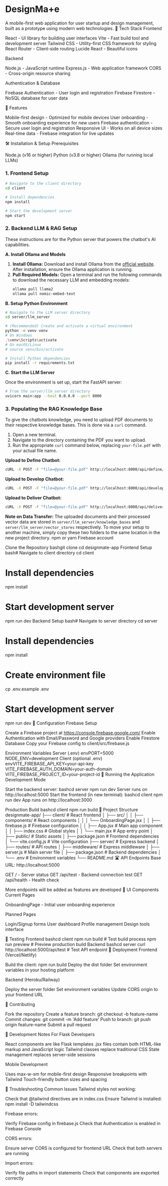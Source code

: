 # DesignMa+e

A mobile-first web application for user startup and design management, built as a prototype using modern web technologies.
🚀 Tech Stack
Frontend

React - UI library for building user interfaces
Vite - Fast build tool and development server
Tailwind CSS - Utility-first CSS framework for styling
React Router - Client-side routing
Lucide React - Beautiful icons

Backend

Node.js - JavaScript runtime
Express.js - Web application framework
CORS - Cross-origin resource sharing

Authentication & Database

Firebase Authentication - User login and registration
Firebase Firestore - NoSQL database for user data

📱 Features

Mobile-first design - Optimized for mobile devices
User onboarding - Smooth onboarding experience for new users
Firebase authentication - Secure user login and registration
Responsive UI - Works on all device sizes
Real-time data - Firebase integration for live updates

🛠️ Installation & Setup
Prerequisites

Node.js (v16 or higher)
Python (v3.8 or higher)
Ollama (for running local LLMs)

### 1. Frontend Setup

```bash
# Navigate to the client directory
cd client

# Install dependencies
npm install

# Start the development server
npm start
```

### 2. Backend LLM & RAG Setup

These instructions are for the Python server that powers the chatbot's AI capabilities.

**A. Install Ollama and Models**

1.  **Install Ollama:** Download and install Ollama from the [official website](https://ollama.com/). After installation, ensure the Ollama application is running.
2.  **Pull Required Models:** Open a terminal and run the following commands to download the necessary LLM and embedding models:
    ```bash
    ollama pull llama2
    ollama pull nomic-embed-text
    ```

**B. Setup Python Environment**

```bash
# Navigate to the LLM server directory
cd server/llm_server

# (Recommended) Create and activate a virtual environment
python -m venv venv
# On Windows
.\venv\Scripts\activate
# On macOS/Linux
# source venv/bin/activate

# Install Python dependencies
pip install -r requirements.txt
```

**C. Start the LLM Server**

Once the environment is set up, start the FastAPI server:

```bash
# From the server/llm_server directory
uvicorn main:app --host 0.0.0.0 --port 8000
```

### 3. Populating the RAG Knowledge Base

To give the chatbots knowledge, you need to upload PDF documents to their respective knowledge bases. This is done via a `curl` command.

1.  Open a new terminal.
2.  Navigate to the directory containing the PDF you want to upload.
3.  Run the appropriate `curl` command below, replacing `your-file.pdf` with your actual file name.

**Upload to Define Chatbot:**
```bash
cURL -X POST -F "file=@your-file.pdf" http://localhost:8000/api/define/upload
```

**Upload to Develop Chatbot:**
```bash
cURL -X POST -F "file=@your-file.pdf" http://localhost:8000/api/develop/upload
```

**Upload to Deliver Chatbot:**
```bash
cURL -X POST -F "file=@your-file.pdf" http://localhost:8000/api/deliver/upload
```

**Note on Data Transfer:** The uploaded documents and their processed vector data are stored in `server/llm_server/knowledge_bases` and `server/llm_server/vector_stores` respectively. To move your setup to another machine, simply copy these two folders to the same location in the new project directory.
npm or yarn
Firebase account

Clone the Repository
bashgit clone <your-repo-url>
cd designmate-app
Frontend Setup
bash# Navigate to client directory
cd client

# Install dependencies

npm install

# Start development server

npm run dev
Backend Setup
bash# Navigate to server directory
cd server

# Install dependencies

npm install

# Create environment file

cp .env.example .env

# Start development server

npm run dev
🔧 Configuration
Firebase Setup

Create a Firebase project at https://console.firebase.google.com/
Enable Authentication with Email/Password and Google providers
Enable Firestore Database
Copy your Firebase config to client/src/firebase.js

Environment Variables
Server (.env)
envPORT=5000
NODE_ENV=development
Client (optional .env)
envVITE_FIREBASE_API_KEY=your-api-key
VITE_FIREBASE_AUTH_DOMAIN=your-auth-domain
VITE_FIREBASE_PROJECT_ID=your-project-id
🚦 Running the Application
Development Mode

Start the backend server:
bashcd server
npm run dev
Server runs on http://localhost:5000
Start the frontend (in new terminal):
bashcd client
npm run dev
App runs on http://localhost:3000

Production Build
bashcd client
npm run build
📁 Project Structure
designmate-app/
├── client/ # React frontend
│ ├── src/
│ │ ├── components/ # React components
│ │ │ └── OnboardingPage.jsx
│ │ ├── firebase.js # Firebase configuration
│ │ ├── App.jsx # Main app component
│ │ ├── index.css # Global styles
│ │ └── main.jsx # App entry point
│ ├── public/ # Static assets
│ ├── package.json # Frontend dependencies
│ └── vite.config.js # Vite configuration
├── server/ # Express backend
│ ├── routes/ # API routes
│ ├── middleware/ # Express middleware
│ ├── server.js # Main server file
│ ├── package.json # Backend dependencies
│ └── .env # Environment variables
└── README.md
🛣️ API Endpoints
Base URL: http://localhost:5000

GET / - Server status
GET /api/test - Backend connection test
GET /api/health - Health check

More endpoints will be added as features are developed
🎨 UI Components
Current Pages

OnboardingPage - Initial user onboarding experience

Planned Pages

Login/Signup forms
User dashboard
Profile management
Design tools interface

🧪 Testing
Frontend
bashcd client
npm run build # Test build process
npm run preview # Preview production build
Backend
bashcd server
curl http://localhost:5000/api/test # Test API endpoint
🚀 Deployment
Frontend (Vercel/Netlify)

Build the client: npm run build
Deploy the dist folder
Set environment variables in your hosting platform

Backend (Heroku/Railway)

Deploy the server folder
Set environment variables
Update CORS origin to your frontend URL

🤝 Contributing

Fork the repository
Create a feature branch: git checkout -b feature-name
Commit changes: git commit -m 'Add feature'
Push to branch: git push origin feature-name
Submit a pull request

📝 Development Notes
For Flask Developers

React components are like Flask templates
.jsx files contain both HTML-like markup and JavaScript logic
Tailwind classes replace traditional CSS
State management replaces server-side sessions

Mobile Development

Uses max-w-sm for mobile-first design
Responsive breakpoints with Tailwind
Touch-friendly button sizes and spacing

🐛 Troubleshooting
Common Issues
Tailwind styles not working:

Check that @tailwind directives are in index.css
Ensure Tailwind is installed: npm install -D tailwindcss

Firebase errors:

Verify Firebase config in firebase.js
Check that Authentication is enabled in Firebase Console

CORS errors:

Ensure server CORS is configured for frontend URL
Check that both servers are running

Import errors:

Verify file paths in import statements
Check that components are exported correctly
